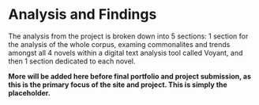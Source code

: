 # Analysis and Findings

The analysis from the project is broken down into 5 sections: 1 section for the analysis of the whole corpus, examing commonalites and trends amongst all 4 novels within a digital text analysis tool called Voyant, and then 1 section dedicated to each novel. 

**More will be added here before final portfolio and project submission, as this is the primary focus of the site and project. This is simply the placeholder.**
